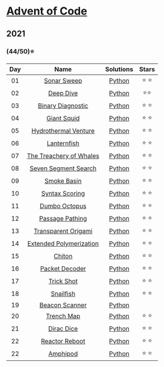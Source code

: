 # [Advent of Code](https://adventofcode.com/)

## 2021 

### (44/50):star:

| Day | Name | Solutions | Stars |
| :------: | :-------------------: | :--------------: | :--------: |
| 01 | [Sonar Sweep](https://adventofcode.com/2021/day/1) | [Python](2021/day_1.py) | :star: :star:
| 02 | [Deep Dive](https://adventofcode.com/2021/day/2) | [Python](2021/day_2.py) | :star::star:
| 03 | [Binary Diagnostic](https://adventofcode.com/2021/day/3) | [Python](2021/day_3.py) | :star: :star:
| 04 | [Giant Squid](https://adventofcode.com/2021/day/4) | [Python](2021/day_4.py) | :star: :star:
| 05 | [Hydrothermal Venture](https://adventofcode.com/2021/day/5) | [Python](2021/day_5.py) | :star: :star:
| 06 | [Lanternfish](https://adventofcode.com/2021/day/6) | [Python](2021/day_6.py) | :star: :star:
| 07 | [The Treachery of Whales](https://adventofcode.com/2021/day/7) | [Python](2021/day_7.py) | :star: :star:
| 08 | [Seven Segment Search](https://adventofcode.com/2021/day/8) | [Python](2021/day_8.py) | :star: :star:
| 09 | [Smoke Basin](https://adventofcode.com/2021/day/9) | [Python](2021/day_9.py) | :star: :star:
| 10 | [Syntax Scoring](https://adventofcode.com/2021/day/10) | [Python](2021/day_10.py) | :star: :star:
| 11 | [Dumbo Octopus](https://adventofcode.com/2021/day/11) | [Python](2021/day_11.py) | :star: :star:
| 12 | [Passage Pathing](https://adventofcode.com/2021/day/12) | [Python](2021/day_12.py) | :star: :star:
| 13 | [Transparent Origami](https://adventofcode.com/2021/day/13) | [Python](2021/day_13.py) | :star: :star:
| 14 | [Extended Polymerization](https://adventofcode.com/2021/day/14) | [Python](2021/day_14.py) | :star: :star:
| 15 | [Chiton](https://adventofcode.com/2021/day/15) | [Python](2021/day_15.py) | :star: :star:
| 16 | [Packet Decoder](https://adventofcode.com/2021/day/16) | [Python](2021/day_16.py) | :star: :star:
| 17 | [Trick Shot](https://adventofcode.com/2021/day/17) | [Python](2021/day_17.py) | :star: :star:
| 18 | [Snailfish](https://adventofcode.com/2021/day/18) | [Python](2021/day_18.py) | :star: :star:
| 19 | [Beacon Scanner](https://adventofcode.com/2021/day/19) | [Python](2021/day_19.py) | 
| 20 | [Trench Map](https://adventofcode.com/2021/day/20) | [Python](2021/day_20.py) | :star: :star:
| 21 | [Dirac Dice](https://adventofcode.com/2021/day/21) | [Python](2021/day_21.py) | :star: :star:
| 22 | [Reactor Reboot](https://adventofcode.com/2021/day/22) | [Python](2021/day_22.py) | :star: :star:
| 22 | [Amphipod](https://adventofcode.com/2021/day/23) | [Python](2021/day_23.py) | :star: :star:
